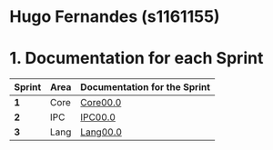 **Hugo Fernandes** (s1161155)
===============================

# 1. Documentation for each Sprint


|Sprint  | Area | Documentation for the Sprint |
|--------|------|------------------------------|
| **1**  | Core | [Core00.0](sp1)         |
| **2**  | IPC  | [IPC00.0](sp2)         |																				
| **3**  | Lang | [Lang00.0](sp3)         |																			
